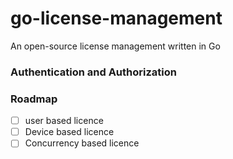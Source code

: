 # go-license-management
An open-source license management written in Go 

### Authentication and Authorization

### Roadmap

- [ ] user based licence
- [ ] Device based licence
- [ ] Concurrency based licence
